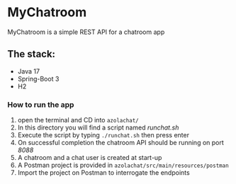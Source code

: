 # MyChatroom
MyChatroom is a simple REST API for a chatroom app
## The stack:
* Java 17
* Spring-Boot 3
* H2
### How to run the app
1. open the terminal and CD into `azolachat/`
2. In this directory you will find a script named _runchat.sh_
3. Execute the script by typing `./runchat.sh` then press enter
4. On successful completion the chatroom API should be running on port *8088*
5. A chatroom and a chat user is created at start-up
6. A Postman project is provided in `azolachat/src/main/resources/postman`
7. Import the project on Postman to interrogate the endpoints
